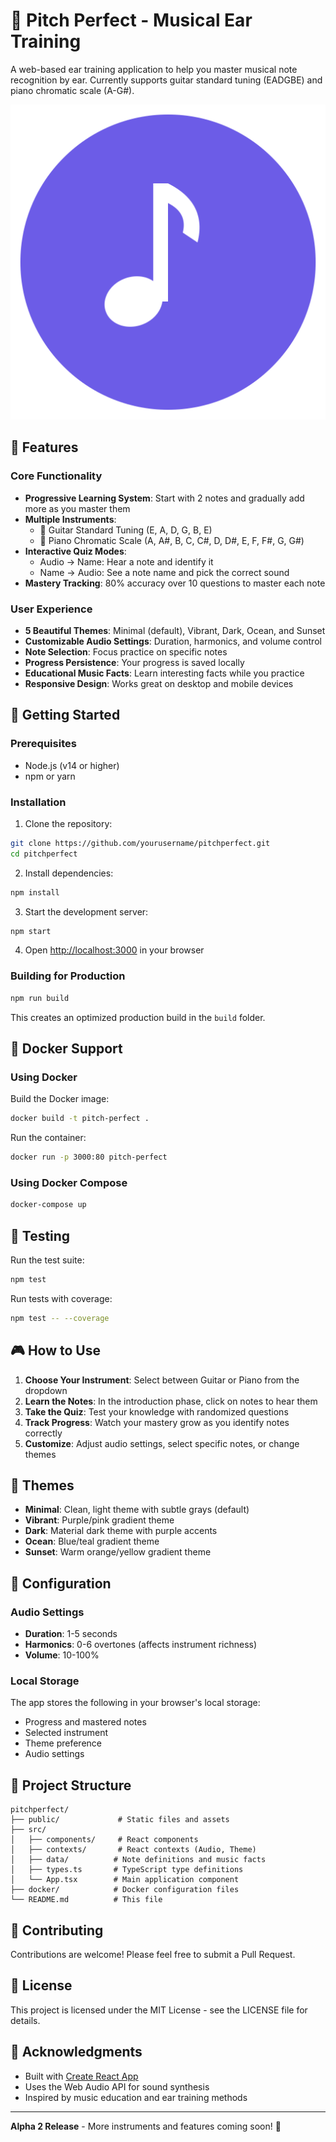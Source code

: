# 🎵 Pitch Perfect - Musical Ear Training

A web-based ear training application to help you master musical note recognition by ear. Currently supports guitar standard tuning (EADGBE) and piano chromatic scale (A-G#).

![Pitch Perfect Logo](public/logo.svg)

## 🎯 Features

### Core Functionality
- **Progressive Learning System**: Start with 2 notes and gradually add more as you master them
- **Multiple Instruments**: 
  - 🎸 Guitar Standard Tuning (E, A, D, G, B, E)
  - 🎹 Piano Chromatic Scale (A, A#, B, C, C#, D, D#, E, F, F#, G, G#)
- **Interactive Quiz Modes**:
  - Audio → Name: Hear a note and identify it
  - Name → Audio: See a note name and pick the correct sound
- **Mastery Tracking**: 80% accuracy over 10 questions to master each note

### User Experience
- **5 Beautiful Themes**: Minimal (default), Vibrant, Dark, Ocean, and Sunset
- **Customizable Audio Settings**: Duration, harmonics, and volume control
- **Note Selection**: Focus practice on specific notes
- **Progress Persistence**: Your progress is saved locally
- **Educational Music Facts**: Learn interesting facts while you practice
- **Responsive Design**: Works great on desktop and mobile devices

## 🚀 Getting Started

### Prerequisites
- Node.js (v14 or higher)
- npm or yarn

### Installation

1. Clone the repository:
```bash
git clone https://github.com/yourusername/pitchperfect.git
cd pitchperfect
```

2. Install dependencies:
```bash
npm install
```

3. Start the development server:
```bash
npm start
```

4. Open [http://localhost:3000](http://localhost:3000) in your browser

### Building for Production

```bash
npm run build
```

This creates an optimized production build in the `build` folder.

## 🐳 Docker Support

### Using Docker

Build the Docker image:
```bash
docker build -t pitch-perfect .
```

Run the container:
```bash
docker run -p 3000:80 pitch-perfect
```

### Using Docker Compose

```bash
docker-compose up
```

## 🧪 Testing

Run the test suite:
```bash
npm test
```

Run tests with coverage:
```bash
npm test -- --coverage
```

## 🎮 How to Use

1. **Choose Your Instrument**: Select between Guitar or Piano from the dropdown
2. **Learn the Notes**: In the introduction phase, click on notes to hear them
3. **Take the Quiz**: Test your knowledge with randomized questions
4. **Track Progress**: Watch your mastery grow as you identify notes correctly
5. **Customize**: Adjust audio settings, select specific notes, or change themes

## 🎨 Themes

- **Minimal**: Clean, light theme with subtle grays (default)
- **Vibrant**: Purple/pink gradient theme
- **Dark**: Material dark theme with purple accents
- **Ocean**: Blue/teal gradient theme
- **Sunset**: Warm orange/yellow gradient theme

## 🔧 Configuration

### Audio Settings
- **Duration**: 1-5 seconds
- **Harmonics**: 0-6 overtones (affects instrument richness)
- **Volume**: 10-100%

### Local Storage
The app stores the following in your browser's local storage:
- Progress and mastered notes
- Selected instrument
- Theme preference
- Audio settings

## 📁 Project Structure

```
pitchperfect/
├── public/             # Static files and assets
├── src/
│   ├── components/     # React components
│   ├── contexts/       # React contexts (Audio, Theme)
│   ├── data/          # Note definitions and music facts
│   ├── types.ts       # TypeScript type definitions
│   └── App.tsx        # Main application component
├── docker/            # Docker configuration files
└── README.md          # This file
```

## 🤝 Contributing

Contributions are welcome! Please feel free to submit a Pull Request.

## 📝 License

This project is licensed under the MIT License - see the LICENSE file for details.

## 🙏 Acknowledgments

- Built with [Create React App](https://create-react-app.dev/)
- Uses the Web Audio API for sound synthesis
- Inspired by music education and ear training methods

---

**Alpha 2 Release** - More instruments and features coming soon! 🎼